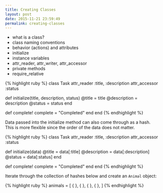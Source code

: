 ```yaml
---
title: Creating Classes
layout: post
date: 2015-11-21 23:59:49
permalink: creating-classes
---
```


* what is a class?
* class naming conventions
* behavior (actions) and attributes
* initialize
* instance variables
* attr_reader, attr_writer, attr_accessor
* private methods
* require_relative

{% highlight ruby %}
class Task
  attr_reader   :title, :description
  attr_accessor :status

  def initialize(title, description, status)
    @title       = title
    @description = description
    @status      = status
  end

  def complete!
    complete = "Completed"
  end
end
{% endhighlight %}

Data passed into the initialize method can also come through as a hash. This is more flexible since the order of the data does not matter. 

{% highlight ruby %}
class Task
  attr_reader   :title, :description
  attr_accessor :status
  
  def initialize(data)
    @title       = data[:title]
    @description = data[:description]
    @status      = data[:status]
  end

  def complete!
    complete = "Completed"
  end
end
{% endhighlight %}

Iterate through the collection of hashes below and create an `Animal` object:

{% highlight ruby %}
animals = [
            { },
            { },
            { },
            { },
          ]
{% endhighlight %}
